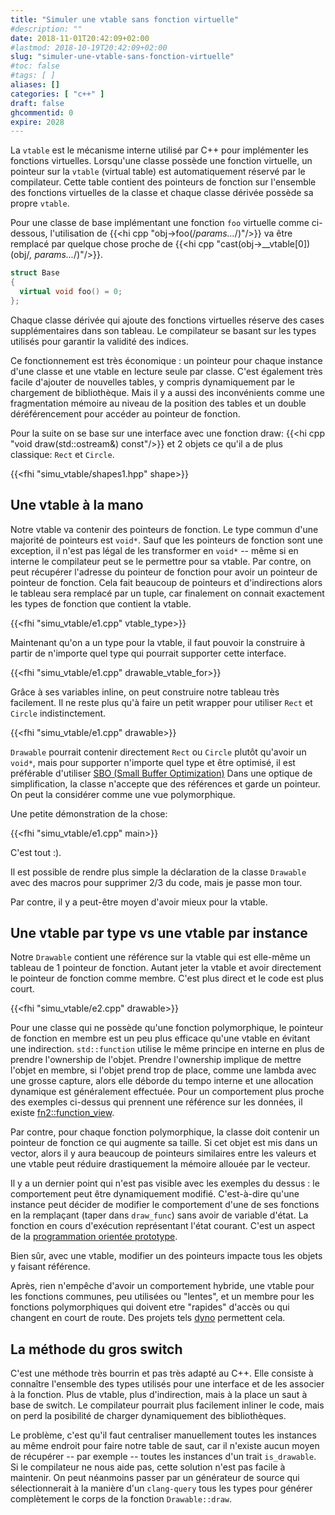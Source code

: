```yaml
---
title: "Simuler une vtable sans fonction virtuelle"
#description: ""
date: 2018-11-01T20:42:09+02:00
#lastmod: 2018-10-19T20:42:09+02:00
slug: "simuler-une-vtable-sans-fonction-virtuelle"
#toc: false
#tags: [ ]
aliases: []
categories: [ "c++" ]
draft: false
ghcommentid: 0
expire: 2028
---
```


La `vtable` est le mécanisme interne utilisé par C++ pour implémenter les fonctions virtuelles. Lorsqu'une classe possède une fonction virtuelle, un pointeur sur la `vtable` (virtual table) est automatiquement réservé par le compilateur. Cette table contient des pointeurs de fonction sur l'ensemble des fonctions virtuelles de la classe et chaque classe dérivée possède sa propre `vtable`.

Pour une classe de base implémentant une fonction `foo` virtuelle comme ci-dessous, l'utilisation de {{<hi cpp "obj->foo(/*params...*/)"/>}} va être remplacé par quelque chose proche de {{<hi cpp "cast<FunctionType>(obj->__vtable[0])(obj/*, params...*/)"/>}}.

```cpp
struct Base
{
  virtual void foo() = 0;
};
```

Chaque classe dérivée qui ajoute des fonctions virtuelles réserve des cases supplémentaires dans son tableau. Le compilateur se basant sur les types utilisés pour garantir la validité des indices.

Ce fonctionnement est très économique : un pointeur pour chaque instance d'une classe et une vtable en lecture seule par classe. C'est également très facile d'ajouter de nouvelles tables, y compris dynamiquement par le chargement de bibliothèque. Mais il y a aussi des inconvénients comme une fragmentation mémoire au niveau de la position des tables et un double déréférencement pour accéder au pointeur de fonction.

Pour la suite on se base sur une interface avec une fonction draw: {{<hi cpp "void draw(std::ostream&) const"/>}} et 2 objets ce qu'il a de plus classique: `Rect` et `Circle`.

{{<fhi "simu_vtable/shapes1.hpp" shape>}}

## Une vtable à la mano

Notre vtable va contenir des pointeurs de fonction. Le type commun d'une majorité de pointeurs est `void*`. Sauf que les pointeurs de fonction sont une exception, il n'est pas légal de les transformer en `void*` -- même si en interne le compilateur peut se le permettre pour sa vtable. Par contre, on peut récupérer l'adresse du pointeur de fonction pour avoir un pointeur de pointeur de fonction. Cela fait beaucoup de pointeurs et d'indirections alors le tableau sera remplacé par un tuple, car finalement on connait exactement les types de fonction que contient la vtable.

{{<fhi "simu_vtable/e1.cpp" vtable_type>}}

Maintenant qu'on a un type pour la vtable, il faut pouvoir la construire à partir de n'importe quel type qui pourrait supporter cette interface.

{{<fhi "simu_vtable/e1.cpp" drawable_vtable_for>}}

Grâce à ses variables inline, on peut construire notre tableau très facilement. Il ne reste plus qu'à faire un petit wrapper pour utiliser `Rect` et `Circle` indistinctement.

{{<fhi "simu_vtable/e1.cpp" drawable>}}

`Drawable` pourrait contenir directement `Rect` ou `Circle` plutôt qu'avoir un `void*`, mais pour supporter n'importe quel type et être optimisé, il est préférable d'utiliser [SBO (Small Buffer Optimization)](https://akrzemi1.wordpress.com/2014/04/14/common-optimizations/) Dans une optique de simplification, la classe n'accepte que des références et garde un pointeur. On peut la considérer comme une vue polymorphique.

Une petite démonstration de la chose:

{{<fhi "simu_vtable/e1.cpp" main>}}

C'est tout :).

Il est possible de rendre plus simple la déclaration de la classe `Drawable` avec des macros pour supprimer 2/3 du code, mais je passe mon tour.

Par contre, il y a peut-être moyen d'avoir mieux pour la vtable.


## Une vtable par type vs une vtable par instance

Notre `Drawable` contient une référence sur la vtable qui est elle-même un tableau de 1 pointeur de fonction. Autant jeter la vtable et avoir directement le pointeur de fonction comme membre. C'est plus direct et le code est plus court.

{{<fhi "simu_vtable/e2.cpp" drawable>}}

Pour une classe qui ne possède qu'une fonction polymorphique, le pointeur de fonction en membre est un peu plus efficace qu'une vtable en évitant une indirection. `std::function` utilise le même principe en interne en plus de prendre l'ownership de l'objet. Prendre l'ownership implique de mettre l'objet en membre, si l'objet prend trop de place, comme une lambda avec une grosse capture, alors elle déborde du tempo interne et une allocation dynamique est généralement effectuée. Pour un comportement plus proche des exemples ci-dessus qui prennent une référence sur les données, il existe [fn2::function_view](https://github.com/Naios/function2#small-functor-optimization).

Par contre, pour chaque fonction polymorphique, la classe doit contenir un pointeur de fonction ce qui augmente sa taille. Si cet objet est mis dans un vector, alors il y aura beaucoup de pointeurs similaires entre les valeurs et une vtable peut réduire drastiquement la mémoire allouée par le vecteur.

Il y a un dernier point qui n'est pas visible avec les exemples du dessus : le comportement peut être dynamiquement modifié. C'est-à-dire qu'une instance peut décider de modifier le comportement d'une de ses fonctions en la remplaçant (taper dans `draw_func`) sans avoir de variable d'état. La fonction en cours d'exécution représentant l'état courant. C'est un aspect de la [programmation orientée prototype](https://fr.wikipedia.org/wiki/Programmation_orient%C3%A9e_prototype).

Bien sûr, avec une vtable, modifier un des pointeurs impacte tous les objets y faisant référence.

Après, rien n'empêche d'avoir un comportement hybride, une vtable pour les fonctions communes, peu utilisées ou "lentes", et un membre pour les fonctions polymorphiques qui doivent etre "rapides" d'accès ou qui changent en court de route. Des projets tels [dyno](https://github.com/ldionne/dyno) permettent cela.


## La méthode du gros switch

C'est une méthode très bourrin et pas très adapté au C++. Elle consiste à connaître l'ensemble des types utilisés pour une interface et de les associer à la fonction. Plus de vtable, plus d'indirection, mais à la place un saut à base de switch. Le compilateur pourrait plus facilement inliner le code, mais on perd la posibilité de charger dynamiquement des bibliothèques.

Le problème, c'est qu'il faut centraliser manuellement toutes les instances au même endroit pour faire notre table de saut, car il n'existe aucun moyen de récupérer -- par exemple -- toutes les instances d'un trait `is_drawable`. Si le compilateur ne nous aide pas, cette solution n'est pas facile à maintenir. On peut néanmoins passer par un générateur de source qui sélectionnerait à la manière d'un `clang-query` tous les types pour générer complètement le corps de la fonction `Drawable::draw`.
